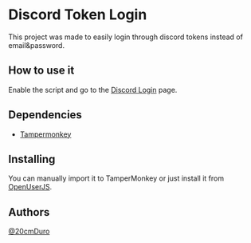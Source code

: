 # Discord Token Login

This project was made to easily login through discord tokens instead of email&password.

## How to use it

Enable the script and go to the [Discord Login](https://discord.com/login) page.

## Dependencies

* [Tampermonkey](https://chrome.google.com/webstore/detail/tampermonkey/dhdgffkkebhmkfjojejmpbldmpobfkfo?hl=en)

## Installing

You can manually import it to TamperMonkey or just install it from [OpenUserJS](https://openuserjs.org/install/Din/Discord_Token_Login.user.js).

## Authors

[@20cmDuro](https://github.com/20cmDuro/)
